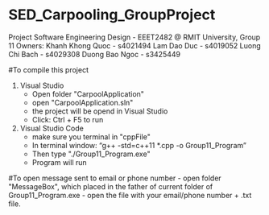# SED_Carpooling_GroupProject

Project Software Engineering Design - EEET2482 @ RMIT University, Group 11
Owners:
Khanh Khong Quoc - s4021494
Lam Dao Duc - s4019052
Luong Chi Bach - s4029308
Duong Bao Ngoc - s3425449

#To compile this project
1. Visual Studio
    - Open folder "CarpoolApplication"
    - open "CarpoolApplication.sln"
    - the project will be opend in Visual Studio
    - Click:  Ctrl + F5 to run
2. Visual Studio Code
    - make sure you terminal in "cppFile"
    - In terminal window: “g++ -std=c++11 *.cpp -o Group11_Program” 
    - Then type "./Group11_Program.exe" 
    - Program will run
    
#To open message sent to email or phone number
    - open folder "MessageBox", which placed in the father of current folder of Group11_Program.exe
    - open the file with your email/phone number + .txt file.


